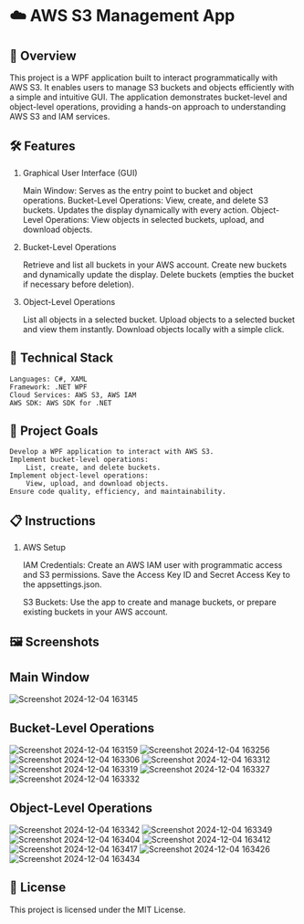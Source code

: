 # ☁️ AWS S3 Management App

## 🌟 Overview

This project is a WPF application built to interact programmatically with AWS S3. 
It enables users to manage S3 buckets and objects efficiently with a simple and intuitive GUI. 
The application demonstrates bucket-level and object-level operations, providing a hands-on approach to understanding AWS S3 and IAM services.

## 🛠️ Features
1. Graphical User Interface (GUI)

    Main Window: Serves as the entry point to bucket and object operations.
    Bucket-Level Operations:
        View, create, and delete S3 buckets.
        Updates the display dynamically with every action.
    Object-Level Operations:
        View objects in selected buckets, upload, and download objects.

2. Bucket-Level Operations

    Retrieve and list all buckets in your AWS account.
    Create new buckets and dynamically update the display.
    Delete buckets (empties the bucket if necessary before deletion).

3. Object-Level Operations

    List all objects in a selected bucket.
    Upload objects to a selected bucket and view them instantly.
    Download objects locally with a simple click.

## 🧰 Technical Stack

    Languages: C#, XAML
    Framework: .NET WPF
    Cloud Services: AWS S3, AWS IAM
    AWS SDK: AWS SDK for .NET

## 🎯 Project Goals

    Develop a WPF application to interact with AWS S3.
    Implement bucket-level operations:
        List, create, and delete buckets.
    Implement object-level operations:
        View, upload, and download objects.
    Ensure code quality, efficiency, and maintainability.

## 📋 Instructions

1. AWS Setup

    IAM Credentials:
        Create an AWS IAM user with programmatic access and S3 permissions.
        Save the Access Key ID and Secret Access Key to the appsettings.json.

    S3 Buckets:
        Use the app to create and manage buckets, or prepare existing buckets in your AWS account.

## 🖼️ Screenshots

Main Window
---
![Screenshot 2024-12-04 163145](https://github.com/user-attachments/assets/00482543-df24-4441-afdc-6ae09700fd1f)

Bucket-Level Operations
---
![Screenshot 2024-12-04 163159](https://github.com/user-attachments/assets/243fb55c-3d84-4d8a-8100-18b4aff1eb12)
![Screenshot 2024-12-04 163256](https://github.com/user-attachments/assets/0614f988-cf63-47e8-bec1-79a495aa7624)
![Screenshot 2024-12-04 163306](https://github.com/user-attachments/assets/5b7a8d6c-d92d-4429-828d-740481454a3f)
![Screenshot 2024-12-04 163312](https://github.com/user-attachments/assets/ab24168f-9d33-4dd5-83b5-2f048524f5de)
![Screenshot 2024-12-04 163319](https://github.com/user-attachments/assets/af5ef94a-1ba1-4c1f-af56-5fda8b1465f0)
![Screenshot 2024-12-04 163327](https://github.com/user-attachments/assets/e95aec25-2440-4bf3-a113-32eba10a5bd2)
![Screenshot 2024-12-04 163332](https://github.com/user-attachments/assets/d9b54f66-00c5-413f-bea1-20f3d9887a91)

Object-Level Operations
---
![Screenshot 2024-12-04 163342](https://github.com/user-attachments/assets/9d6a3f8b-48b0-4474-b056-2818d52e5871)
![Screenshot 2024-12-04 163349](https://github.com/user-attachments/assets/08c0ef53-17ac-40df-963d-bab21c868bb9)
![Screenshot 2024-12-04 163404](https://github.com/user-attachments/assets/a8925a31-8a2b-43e0-aeae-54db7bbd6519)
![Screenshot 2024-12-04 163412](https://github.com/user-attachments/assets/c3153a85-16c7-49a3-be4e-a7e8036a7eeb)
![Screenshot 2024-12-04 163417](https://github.com/user-attachments/assets/339b4330-43e9-437c-9096-9804fb86632c)
![Screenshot 2024-12-04 163426](https://github.com/user-attachments/assets/04e0f3df-2217-41d9-bcfa-d9912de3389c)
![Screenshot 2024-12-04 163434](https://github.com/user-attachments/assets/f83517c1-dc0b-40e9-a4cd-47f17966ff45)

## 📜 License

This project is licensed under the MIT License.

